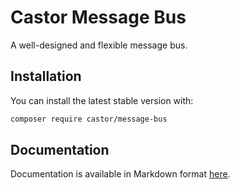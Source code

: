 Castor Message Bus
==================

A well-designed and flexible message bus.

## Installation

You can install the latest stable version with:

```bash
composer require castor/message-bus
```

## Documentation

Documentation is available in Markdown format [here](docs/README.md).